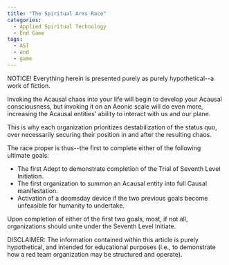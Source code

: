 ```yaml
---
title: "The Spiritual Arms Race"
categories:
  - Applied Spiritual Technology
  - End Game
tags:
  - AST
  - end
  - game
---
```


NOTICE! Everything herein is presented purely as purely hypothetical--a work of fiction.



Invoking the Acausal chaos into your life will begin to develop your Acausal consciousness,
but invoking it on an Aeonic scale will do even more,
increasing the Acausal entities' ability to interact with us and our plane.

This is why each organization prioritizes destabilization of the status quo,
over necessarily securing their position in and after the resulting chaos.

The race proper is thus--the first to complete either of the following ultimate goals:
- The first Adept to demonstrate completion of the Trial of Seventh Level Initiation.
- The first organization to summon an Acausal entity into full Causal manifestation.
- Activation of a doomsday device if the two previous goals become unfeasible for humanity to undertake.

Upon completion of either of the first two goals,
most, if not all, organizations should unite under the Seventh Level Initiate.



DISCLAIMER:
The information contained within this article is purely hypothetical,
and intended for educational purposes
(i.e., to demonstrate how a red team organization may be structured and operate).

